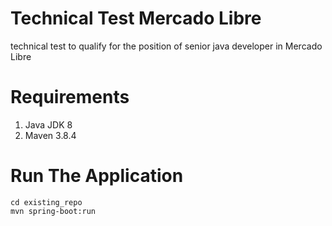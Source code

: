 # Technical Test Mercado Libre

technical test to qualify for the position of senior java developer in Mercado Libre

# Requirements

<ol>
    <li>Java JDK 8</li>
    <li>Maven 3.8.4</li>
    
</ol>

# Run The Application

```
cd existing_repo
mvn spring-boot:run
```

